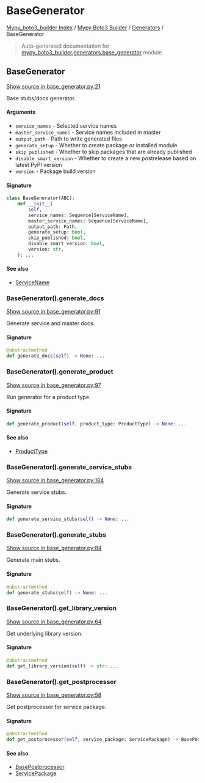 # BaseGenerator

[Mypy_boto3_builder Index](../../README.md#mypy_boto3_builder-index) /
[Mypy Boto3 Builder](../index.md#mypy-boto3-builder) /
[Generators](./index.md#generators) /
BaseGenerator

> Auto-generated documentation for [mypy_boto3_builder.generators.base_generator](https://github.com/youtype/mypy_boto3_builder/blob/main/mypy_boto3_builder/generators/base_generator.py) module.

## BaseGenerator

[Show source in base_generator.py:21](https://github.com/youtype/mypy_boto3_builder/blob/main/mypy_boto3_builder/generators/base_generator.py#L21)

Base stubs/docs generator.

#### Arguments

- `service_names` - Selected service names
- `master_service_names` - Service names included in master
- `output_path` - Path to write generated files
- `generate_setup` - Whether to create package or installed module
- `skip_published` - Whether to skip packages that are already published
- `disable_smart_version` - Whether to create a new postrelease based on latest PyPI version
- `version` - Package build version

#### Signature

```python
class BaseGenerator(ABC):
    def __init__(
        self,
        service_names: Sequence[ServiceName],
        master_service_names: Sequence[ServiceName],
        output_path: Path,
        generate_setup: bool,
        skip_published: bool,
        disable_smart_version: bool,
        version: str,
    ): ...
```

#### See also

- [ServiceName](../service_name.md#servicename)

### BaseGenerator().generate_docs

[Show source in base_generator.py:91](https://github.com/youtype/mypy_boto3_builder/blob/main/mypy_boto3_builder/generators/base_generator.py#L91)

Generate service and master docs.

#### Signature

```python
@abstractmethod
def generate_docs(self) -> None: ...
```

### BaseGenerator().generate_product

[Show source in base_generator.py:97](https://github.com/youtype/mypy_boto3_builder/blob/main/mypy_boto3_builder/generators/base_generator.py#L97)

Run generator for a product type.

#### Signature

```python
def generate_product(self, product_type: ProductType) -> None: ...
```

#### See also

- [ProductType](../constants.md#producttype)

### BaseGenerator().generate_service_stubs

[Show source in base_generator.py:184](https://github.com/youtype/mypy_boto3_builder/blob/main/mypy_boto3_builder/generators/base_generator.py#L184)

Generate service stubs.

#### Signature

```python
def generate_service_stubs(self) -> None: ...
```

### BaseGenerator().generate_stubs

[Show source in base_generator.py:84](https://github.com/youtype/mypy_boto3_builder/blob/main/mypy_boto3_builder/generators/base_generator.py#L84)

Generate main stubs.

#### Signature

```python
@abstractmethod
def generate_stubs(self) -> None: ...
```

### BaseGenerator().get_library_version

[Show source in base_generator.py:64](https://github.com/youtype/mypy_boto3_builder/blob/main/mypy_boto3_builder/generators/base_generator.py#L64)

Get underlying library version.

#### Signature

```python
@abstractmethod
def get_library_version(self) -> str: ...
```

### BaseGenerator().get_postprocessor

[Show source in base_generator.py:58](https://github.com/youtype/mypy_boto3_builder/blob/main/mypy_boto3_builder/generators/base_generator.py#L58)

Get postprocessor for service package.

#### Signature

```python
@abstractmethod
def get_postprocessor(self, service_package: ServicePackage) -> BasePostprocessor: ...
```

#### See also

- [BasePostprocessor](../postprocessors/base.md#basepostprocessor)
- [ServicePackage](../structures/service_package.md#servicepackage)
